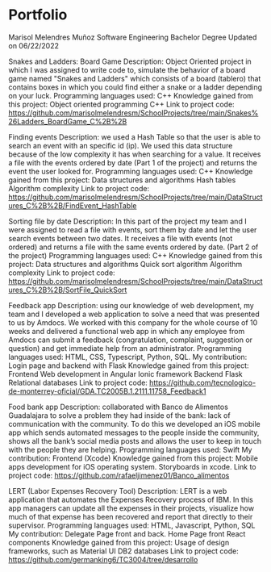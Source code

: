# Portfolio
Marisol Melendres Muñoz
Software Engineering Bachelor Degree
Updated on 06/22/2022

Snakes and Ladders: Board Game
	Description: Object Oriented project in which I was assigned to write code to, simulate the behavior of a board game named "Snakes and Ladders" which consists of a board (tablero) that contains boxes in which you could find either a snake or a ladder depending on your luck.
	Programming languages used: C++
	Knowledge gained from this project: 
Object oriented programming
C++
	Link to project code: https://github.com/marisolmelendresm/SchoolProjects/tree/main/Snakes%26Ladders_BoardGame_C%2B%2B

Finding events
	Description: we used a Hash Table so that the user is
able to search an event with an specific id (ip). We used this data 
structure because of the low complexity it has when searching for a value.
It receives a file with the events ordered by date (Part 1 of the project)
and returns the event the user looked for.
	Programming languages used: C++
	Knowledge gained from this project:
Data structures and algorithms
Hash tables
Algorithm complexity
	Link to project code: https://github.com/marisolmelendresm/SchoolProjects/tree/main/DataStructures_C%2B%2B/FindEvent_HashTable

Sorting file by date
Description: In this part of the project my team and I were assigned to read a file with events, sort them by date and let the user search events between two dates. It receives a file with events (not ordered) and returns a file with the same events ordered by date. (Part 2 of the project)
Programming languages used: C++
	Knowledge gained from this project:
Data structures and algorithms
Quick sort algorithm
Algorithm complexity
	Link to project code: https://github.com/marisolmelendresm/SchoolProjects/tree/main/DataStructures_C%2B%2B/SortFile_QuickSort

Feedback app
	Description: using our knowledge of web development, my team and I developed a web application to solve a need that was presented to us by Amdocs. We worked with this company for the whole course of 10 weeks and delivered a functional web app in which any employee from Amdocs can submit a feedback (congratulation, complaint, suggestion or question) and get immediate help from an administrator.
Programming languages used: HTML, CSS, Typescript, Python, SQL.
My contribution: Login page and backend with Flask
	Knowledge gained from this project:
Frontend
Web development in Angular
Ionic framework
Backend
Flask
Relational databases
	Link to project code: https://github.com/tecnologico-de-monterrey-oficial/GDA.TC2005B.1.2111.11758_Feedback1

Food bank app
Description: collaborated with Banco de Alimentos Guadalajara to solve a problem they had inside of the bank: lack of communication with the community. To do this we developed an iOS mobile app which sends automated messages to the people inside the community, shows all the bank’s social media posts and allows the user to keep in touch with the people they are helping. 
Programming languages used: Swift
My contribution: Frontend (Xcode)
	Knowledge gained from this project:
Mobile apps development for iOS operating system.
Storyboards in xcode.
	Link to project code: https://github.com/rafaeljimenez01/Banco_alimentos

LERT (Labor Expenses Recovery Tool)
	Description: LERT is a web application that automates the Expenses Recovery process of IBM. In this app managers can update all the expenses in their projects, visualize how much of that expense has been recovered and report that directly to their supervisor.
Programming languages used: HTML, Javascript, Python, SQL
My contribution: 
Delegate Page front and back.
Home Page front
React components
	Knowledge gained from this project:
Usage of design frameworks, such as Material UI
DB2 databases
	Link to project code: https://github.com/germanking6/TC3004/tree/desarrollo
